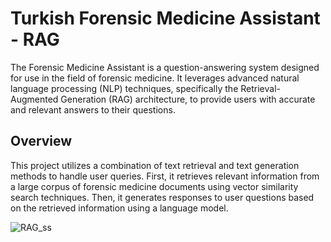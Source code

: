 # Turkish Forensic Medicine Assistant - RAG

The Forensic Medicine Assistant is a question-answering system designed for use in the field of forensic medicine. It leverages advanced natural language processing (NLP) techniques, specifically the Retrieval-Augmented Generation (RAG) architecture, to provide users with accurate and relevant answers to their questions.

## Overview

This project utilizes a combination of text retrieval and text generation methods to handle user queries. First, it retrieves relevant information from a large corpus of forensic medicine documents using vector similarity search techniques. Then, it generates responses to user questions based on the retrieved information using a language model.


![RAG_ss](https://github.com/baranylcn/tr_forensicmed_assistant_w_RAG/assets/98966968/08d60bba-441f-440a-aa71-7afe39d4d9d5)
